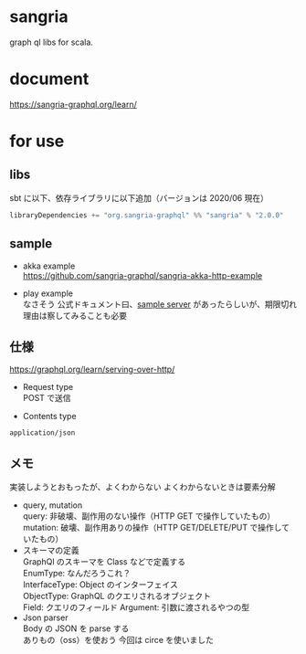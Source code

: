 # sangria

graph ql libs for scala.

# document  
https://sangria-graphql.org/learn/

# for use

## libs

 sbt に以下、依存ライブラリに以下追加（バージョンは 2020/06 現在）
 ```scala
libraryDependencies += "org.sangria-graphql" %% "sangria" % "2.0.0"
```

## sample

- akka example  
https://github.com/sangria-graphql/sangria-akka-http-example

- play example  
なさそう
公式ドキュメント曰、[sample server](http://try.sangria-graphql.org/)   があったらしいが、期限切れ  
理由は察してみることも必要

## 仕様

https://graphql.org/learn/serving-over-http/

- Request type  
POST で送信  

- Contents type  
```
application/json
```

## メモ
実装しようとおもったが、よくわからない
よくわからないときは要素分解
- query, mutation  
query: 非破壊、副作用のない操作（HTTP GET で操作していたもの）  
mutation: 破壊、副作用ありの操作（HTTP GET/DELETE/PUT で操作していたもの）
- スキーマの定義  
GraphQl のスキーマを Class などで定義する  
EnumType: なんだろうこれ？  
InterfaceType: Object のインターフェイス  
ObjectType: GraphQL のクエリされるオブジェクト  
Field: クエリのフィールド 
Argument: 引数に渡されるやつの型 
- Json parser  
Body の JSON を parse する  
ありもの（oss）を使おう
今回は circe を使いました